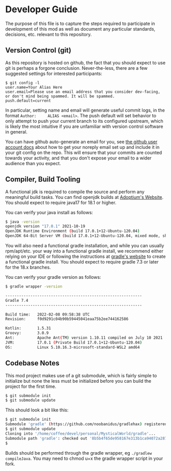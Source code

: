 # Developer Guide

The purpose of this file is to capture the steps required to participate in development of this mod as well as document any particular standards, decisions, etc. relevant to this repository.

## Version Control (git)

As this repository is hosted on github, the fact that you should expect to use git is perhaps a forgone conclusion. Never-the-less, there are a few suggested settings for interested participants:
```
$ git config -l
user.name=Your Alias Here
user.email=Please use an email address that you consider dev-facing, or don't mind being spammed. It will be spammed.
push.default=current
```

In particular, setting name and email will generate useful commit logs, in the format `Author:     ALIAS <email>`. The push default will set behavior to only attempt to push your current branch to its configured upstream, which is likely the most intuitive if you are unfamiliar with version control software in general.

You can have github auto-generate an email for you, see [the github user account docs](https://docs.github.com/en/account-and-profile/setting-up-and-managing-your-github-user-account/managing-email-preferences/setting-your-commit-email-address) about how to get your noreply email set up and include it in your git config on the repo. This will ensure that your commits are counted towards your activity, and that you don't expose your email to a wider audience than you expect.

## Compiler, Build Tooling

A functional jdk is required to compile the source and perform any meaningful build tasks. You can find openjdk builds at [Adoptium's Website](https://adoptium.net/). You should expect to require java17 for 18.1 or higher.

You can verify your java install as follows:
```bash
$ java -version
openjdk version "17.0.1" 2021-10-19
OpenJDK Runtime Environment (build 17.0.1+12-Ubuntu-120.04)
OpenJDK 64-Bit Server VM (build 17.0.1+12-Ubuntu-120.04, mixed mode, sharing)
```

You will also need a functional gradle installation, and while you can usually rpm/apt/etc. your way into a functional gradle install, we recommend either relying on your IDE or following the instructions at [gradle's website](https://docs.gradle.org/current/userguide/installation.html) to create a functional gradle install. You should expect to require gradle 7.3 or later for the 18.x branches.

You can verify your gradle version as follows:
```bash
$ gradle wrapper -version

------------------------------------------------------------
Gradle 7.4
------------------------------------------------------------

Build time:   2022-02-08 09:58:38 UTC
Revision:     f0d9291c04b90b59445041eaa75b2ee744162586

Kotlin:       1.5.31
Groovy:       3.0.9
Ant:          Apache Ant(TM) version 1.10.11 compiled on July 10 2021
JVM:          17.0.1 (Private Build 17.0.1+12-Ubuntu-120.04)
OS:           Linux 5.10.16.3-microsoft-standard-WSL2 amd64
```

## Codebase Notes

This mod project makes use of a git submodule, which is fairly simple to initialize but none the less must be initialized before you can build the project for the first time.

```bash
$ git submodule init
$ git submodule update
```

This should look a bit like this:
```bash
$ git submodule init
Submodule 'gradle' (https://github.com/noobanidus/gradlehax) registered for path 'gradle'
$ git submodule update
Cloning into '/home/coffee/devel/personal/MysticalWorld/gradle'...
Submodule path 'gradle': checked out '8b5b4f65de958167e313b1ca94072a287c44fe17'
$
```

Builds should be performed through the gradle wrapper, eg `./gradlew compileJava`. You may need to chmod u+x the gradle wrapper script in your fork.